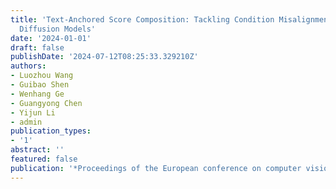 ```yaml
---
title: 'Text-Anchored Score Composition: Tackling Condition Misalignment in Text-to-Image
  Diffusion Models'
date: '2024-01-01'
draft: false
publishDate: '2024-07-12T08:25:33.329210Z'
authors:
- Luozhou Wang
- Guibao Shen
- Wenhang Ge
- Guangyong Chen
- Yijun Li
- admin
publication_types:
- '1'
abstract: ''
featured: false
publication: '*Proceedings of the European conference on computer vision (ECCV)*'
---
```


